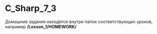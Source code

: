 # C_Sharp_7_3

Домашние задания находятся внутри папок соответствующих уроков,
например **/Lesson_1/HOMEWORK/**
